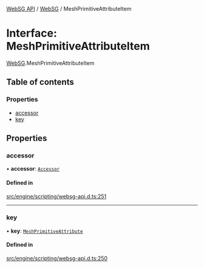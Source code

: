 [WebSG API](../README.md) / [WebSG](../modules/WebSG.md) / MeshPrimitiveAttributeItem

# Interface: MeshPrimitiveAttributeItem

[WebSG](../modules/WebSG.md).MeshPrimitiveAttributeItem

## Table of contents

### Properties

- [accessor](WebSG.MeshPrimitiveAttributeItem.md#accessor)
- [key](WebSG.MeshPrimitiveAttributeItem.md#key)

## Properties

### accessor

• **accessor**: [`Accessor`](../classes/WebSG.Accessor.md)

#### Defined in

[src/engine/scripting/websg-api.d.ts:251](https://github.com/thirdroom/thirdroom/blob/3d97b348/src/engine/scripting/websg-api.d.ts#L251)

___

### key

• **key**: [`MeshPrimitiveAttribute`](../enums/WebSG.MeshPrimitiveAttribute.md)

#### Defined in

[src/engine/scripting/websg-api.d.ts:250](https://github.com/thirdroom/thirdroom/blob/3d97b348/src/engine/scripting/websg-api.d.ts#L250)
